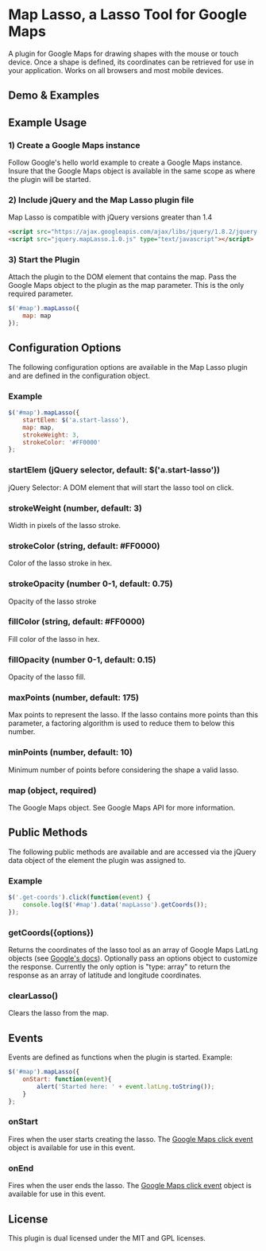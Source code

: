 # Map Lasso, a Lasso Tool for Google Maps
A plugin for Google Maps for drawing shapes with the mouse or touch device. Once a shape is defined, its coordinates can be retrieved for use in your application. Works on all browsers and most mobile devices.

## Demo & Examples



## Example Usage

### 1) Create a Google Maps instance
Follow Google's hello world example to create a Google Maps instance. Insure that the Google Maps object is available in the same scope as where the plugin will be started.

### 2) Include jQuery and the Map Lasso plugin file
Map Lasso is compatible with jQuery versions greater than 1.4 
```html
<script src="https://ajax.googleapis.com/ajax/libs/jquery/1.8.2/jquery.min.js" type="text/javascript"></script>
<script src="jquery.mapLasso.1.0.js" type="text/javascript"></script>
```

### 3) Start the Plugin
Attach the plugin to the DOM element that contains the map. Pass the Google Maps object to the plugin as the map parameter. This is the only required parameter.
```js
$('#map').mapLasso({
	map: map
});

```



## Configuration Options
The following configuration options are available in the Map Lasso plugin and are defined in the configuration object.

### Example
```js
$('#map').mapLasso({
    startElem: $('a.start-lasso'),
    map: map,
    strokeWeight: 3,
    strokeColor: '#FF0000'
};
```

### startElem (jQuery selector, default: $('a.start-lasso'))
jQuery Selector: A DOM element that will start the lasso tool on click.

### strokeWeight (number, default: 3)
Width in pixels of the lasso stroke.

### strokeColor (string, default: #FF0000)
Color of the lasso stroke in hex.

### strokeOpacity (number 0-1, default: 0.75)
Opacity of the lasso stroke

### fillColor (string, default: #FF0000)
Fill color of the lasso in hex.

### fillOpacity (number 0-1, default: 0.15)
Opacity of the lasso fill.

### maxPoints (number, default: 175)
Max points to represent the lasso. If the lasso contains more points than this parameter, a factoring algorithm is used to reduce them to below this number.

### minPoints (number, default: 10)
Minimum number of points before considering the shape a valid lasso.

### map (object, required)
The Google Maps object. See Google Maps API for more information.



## Public Methods
The following public methods are available and are accessed via the jQuery data object of the element the plugin was assigned to.

### Example
```js
$('.get-coords').click(function(event) {
	console.log($('#map').data('mapLasso').getCoords());
});
```

### getCoords({options})
Returns the coordinates of the lasso tool as an array of Google Maps LatLng objects (see [Google's docs](https://developers.google.com/maps/documentation/javascript/reference#LatLng_)). Optionally pass an options object to customize the response. Currently the only option is "type: array" to return the response as an array of latitude and longitude coordinates.

### clearLasso()
Clears the lasso from the map.




## Events 
Events are defined as functions when the plugin is started. Example:
```js
$('#map').mapLasso({
    onStart: function(event){
    	alert('Started here: ' + event.latLng.toString());
	}
};
```
### onStart
Fires when the user starts creating the lasso. The [Google Maps click event](https://developers.google.com/maps/documentation/javascript/events) object is available for use in this event.

### onEnd
Fires when the user ends the lasso. The [Google Maps click event](https://developers.google.com/maps/documentation/javascript/events) object is available for use in this event.




## License
This plugin is dual licensed under the MIT and GPL licenses.